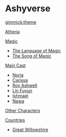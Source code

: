 <!--
  -- Name of your wiki
  -- Do NOT remove the leading `#` character.
  -->

# Ashyverse


<!--
  -- Default theme
  -- (Read: http://dynalon.github.io/mdwiki/#!customizing.md#Theme_chooser)
  -->

[gimmick:theme](readable)


<!--
  -- Navigation
  -- (Read: http://dynalon.github.io/mdwiki/#!quickstart.md#Adding_a_navigation)
  -->

[Atheria](pages/Atheria.md)

[Magic]()

  * [The Language of Magic](pages/TheLanguageofMagic.md)
  * [The Song of Magic](pages/TheSongofMagic.md)

[Main Cast]()

  * [Noria](pages/Noria.md)
  * [Carissa](pages/Carissa.md)
  * [Roy Ashwell](pages/RoyAshwell.md)
  * [Lin Fuyun](pages/LinFuyun.md)
  * [Ishmael](pages/Ishmael.md)
  * [Nawa](pages/Nawa.md)

[Other Characters](pages/OtherCharacters.md)

[Countries]()

  * [Great Willowshire](pages/GreatWillowshireInfo.md)


<!-- A more complex navigation example: ----------------------------------------

[Menu Item 1]()

  * # SubMenu Heading 1
  * [SubMenu Item 1](pages/subitem1.md)
  * [SubMenu Item 2](pages/subitem2.md)
  - - - -
  * # SubMenu Heading 2
  * [SubMenu Item 3](pages/subitem3.md)
  - - - -
  * # SubMenu Heading 3
  * [SubMenu Item 3](pages/subitem3.md)

[Menu Item 2](pages/item2.md)

[Menu Item 3](pages/item3.md)

---------------------------------------------------------------------------- -->

<!--
  -- Change the Language
  -- Could be useful when there's more than one language wiki.
  -->

<!--
[Change the Language]()

  * [English (United States)](/en_US/)
  * [English (United Kingdom)](/en_GB/)
  * [Italian](/it/)
-->

<!--
  -- Let the user choose a theme
  -- (Read: http://dynalon.github.io/mdwiki/#!quickstart.md#Adding_a_navigation)
  -->

<!--
[gimmick:themechooser](Choose theme)
-->
